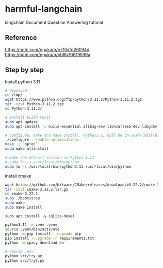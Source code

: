# harmful-langchain

langchain Document Question Answering tutorial

## Reference
<https://note.com/npaka/n/n716dfd26094d>
<https://note.com/npaka/n/nb9b70619939a>

## Step by step

Install python 3.11

```bash
# download
cd /tmp/
wget https://www.python.org/ftp/python/3.11.2/Python-3.11.2.tgz
tar -xzvf Python-3.11.2.tgz
cd Python-3.11.2/

# install build tools
sudo apt update
sudo apt install -y build-essential zlib1g-dev libncurses5-dev libgdbm-dev libnss3-dev libssl-dev libreadline-dev libffi-dev checkinstall 

# configure, make and make install. Python3.11 will be in /usr/local/bin/python3.11
./configure --enable-optimizations
make -j `nproc`
sudo make altinstall

# make the default version as Python 3.11
# sudo ln -s /usr/local/bin/python
sudo ln -s /usr/local/bin/python3.11 /usr/local/bin/python
```

install cmake

```bash
wget https://github.com/Kitware/CMake/releases/download/v3.22.2/cmake-3.22.2.tar.gz
tar -zxvf cmake-3.22.2.tar.gz
cd cmake-3.22.2
sudo ./bootstrap
sudo make
sudo make install
```

```
sudo apt install -y sqlite-devel
```

```bash
python3.11 -m venv .venv
source .venv/bin/activate
python -m pip install --upgrade pip
pip install --upgrade -r requirements.txt
python -m spacy download en
```

```bash
# source .env
python src/try.py
python src/try2.py
```
